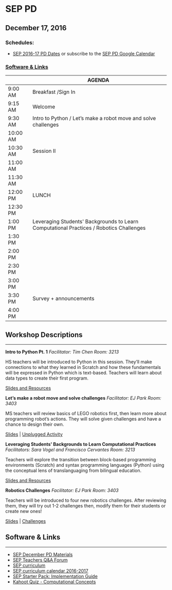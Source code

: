 # SEP PD
## December 17, 2016

### Schedules:
* [SEP 2016-17 PD Dates](https://drive.google.com/open?id=1scIhCYFxiCcKbgI1CG4HbLP8kZ7sSzzJVxxi3erTzkc) or subscribe to the [SEP PD Google Calendar](https://calendar.google.com/calendar/embed?src=strongschools.nyc_p8ub77g79n2k4f4ufi238pjh6k%40group.calendar.google.com&ctz=America/New_York) 

### [Software & Links](#links)

|| AGENDA
| ------| ------------- |
| 9:00 AM |Breakfast /Sign In
9:15 AM |Welcome
9:30 AM |Intro to Python / Let’s make a robot move and solve challenges
10:00 AM |
10:30 AM |Session II
11:00 AM |
11:30 AM | 
12:00 PM |LUNCH
12:30 PM |
1:00 PM |Leveraging Students' Backgrounds to Learn Computational Practices / Robotics Challenges
1:30 PM |
2:00 PM |
2:30 PM |
3:00 PM |
3:30 PM |Survey + announcements
4:00 PM |

## Workshop Descriptions
***
**Intro to Python Pt. 1**
*Facilitator: Tim Chen*
*Room: 3213*

HS teachers will be introduced to Python in this session. They’ll make connections to what they learned in Scratch and how these fundamentals will be expressed in Python which is text-based. Teachers will learn about data types to create their first program.

[Slides and Resources](https://drive.google.com/open?id=0B3omYkYPfQ0ySTlteUxLRjJCZlU)

**Let’s make a robot move and solve challenges**
*Facilitator: EJ Park*
*Room: 3403*

MS teachers will review basics of LEGO robotics first, then learn more about programming robot’s actions. They will solve given challenges and have a chance to design their own.

[Slides](https://drive.google.com/open?id=1WUC0QZDDuzDjtOEluNOmBTfZauvJOK_swKM14-6xnKs) | [Unplugged Activity](https://drive.google.com/open?id=0B3omYkYPfQ0yRUtqdWsyNS03Y0E)

**Leveraging Students' Backgrounds to Learn Computational Practices**
*Facilitators: Sara Vogel and Francisco Cervantes*
*Room: 3213*

Teachers will explore the transition between block-based programming environments (Scratch) and syntax programming languages (Python) using the conceptual lens of translanguaging from bilingual education.

[Slides and Resources](https://drive.google.com/open?id=0B3omYkYPfQ0yMFRnNDF4QnpZdWc)

**Robotics Challenges**
*Facilitator: EJ Park*
*Room: 3403*

Teachers will be introduced to four new robotics challenges. After reviewing them, they will try out 1-2 challenges then, modify them for their students or create new ones!

[Slides](https://drive.google.com/open?id=1zaVNjqeMYcGddfR9m1v-40sBlIGIC2x5pmylxCbpRp8) | [Challenges](https://drive.google.com/open?id=0B3omYkYPfQ0yNVNsVkM0RGMwR2M)

## <a name="links">Software & Links</a>
***
* [SEP December PD Materials](https://drive.google.com/drive/folders/0B3omYkYPfQ0yWFYxMXBwTG4tTk0?usp=sharing)
* [SEP Teachers Q&A Forum](http://tinyurl.com/septeachers)
* [SEP curriculum](https://drive.google.com/open?id=0B8D2ft9M8qQCamQwZGpJMEU2TEk)
* [SEP curriculum calendar 2016-2017](https://docs.google.com/a/strongschools.nyc/document/d/10a8UPH6-v-aoAXGVo1c68VapsTHkJXgzROd6vStX6ZU/edit?usp=sharing)
* [SEP Starter Pack: Implementation Guide](https://drive.google.com/a/strongschools.nyc/file/d/0B1tN9SuyE6fxOHJOZkxsYURPRHc/view)
* [Kahoot Quiz - Computational Concepts](https://play.kahoot.it/#/k/45d6d5e0-8eae-4b45-8030-0e3e7b709950)
